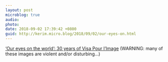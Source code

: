 ```yaml
---
layout: post
microblog: true
audio: 
photo: 
date: 2018-09-02 17:39:42 +0800
guid: http://kerim.micro.blog/2018/09/02/our-eyes-on.html
---
```

[‘Our eyes on the world’: 30 years of Visa Pour l’Image](https://edition.cnn.com/interactive/2018/08/world/visa-pour-limage-cnnphotos/?sr=sharebar_twitter) (WARNING: many of these images are violent and/or disturbing...)
